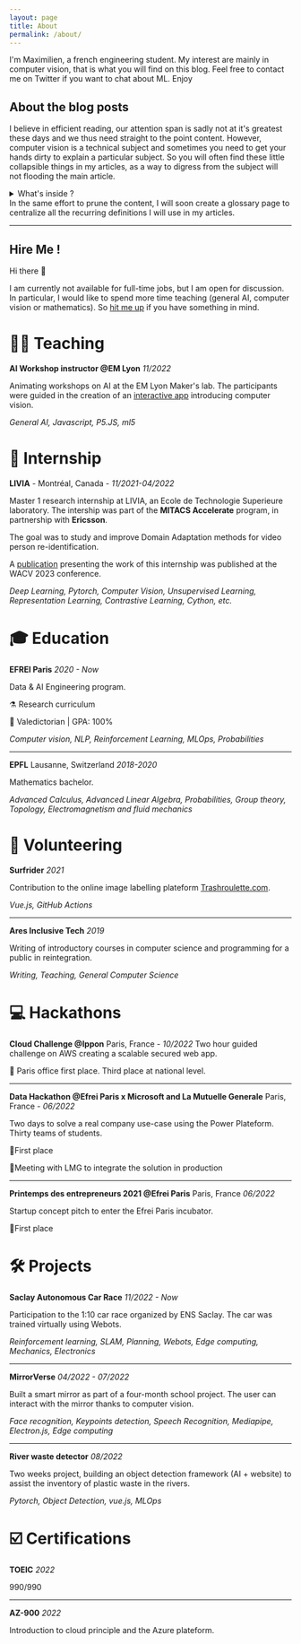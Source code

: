 ```yaml
---
layout: page
title: About
permalink: /about/
---
```


I'm Maximilien, a french engineering student. My interest are mainly in computer vision, that is what you will find on this blog.
Feel free to contact me on Twitter if you want to chat about ML.
Enjoy

## About the blog posts

I believe in efficient reading, our attention span is sadly not at it's greatest these days and we thus need straight to the point content. However, computer vision is a technical subject and sometimes you need to get your hands dirty to explain a particular subject. So you will often find these little collapsible things in my articles, as a way to digress from the subject will not flooding the main article.

<details>
  <summary> What's inside ?</summary>
$$e^{i\pi}+1=0$$
</details>
In the same effort to prune the content, I will soon create a glossary page to centralize all the recurring definitions I will use in my articles.
  
  
  
----

  
## Hire Me !


Hi there 👋

 I am currently not available for full-time jobs, but I am open for discussion. In particular, I would like to spend more time teaching (general AI, computer vision or mathematics). So [hit me up](https://www.linkedin.com/in/maximilien-dufau) if you have something in mind.

# 👨‍🏫 **Teaching**
**AI Workshop instructor @EM Lyon** *11/2022*

Animating workshops on AI at the EM Lyon Maker's lab. The participants were guided in the creation of an [interactive app](https://editor.p5js.org/Maxew/sketches/y5JLdjh_g) introducing computer vision.

*General AI, Javascript, P5.JS, ml5*


# 👔 **Internship**

**LIVIA** - Montréal, Canada - *11/2021-04/2022*

Master 1 research internship at LIVIA, an Ecole de Technologie Superieure laboratory. The intership was part of the **MITACS Accelerate** program, in partnership with **Ericsson**.

The goal was to study and improve Domain Adaptation methods for video person re-identification.

A [publication](https://arxiv.org/abs/2211.03626) presenting the work of this internship was published at the WACV 2023 conference.

*Deep Learning, Pytorch, Computer Vision, Unsupervised Learning, Representation Learning, Contrastive Learning, Cython, etc.*

# 🎓 **Education**
**EFREI Paris** *2020 - Now*

Data & AI Engineering program. 

⚗  Research curriculum 

🥇 Valedictorian | GPA: 100%

*Computer vision, NLP, Reinforcement Learning, MLOps, Probabilities*

----

**EPFL** Lausanne, Switzerland *2018-2020*

Mathematics bachelor.

*Advanced Calculus, Advanced Linear Algebra, Probabilities, Group theory, Topology, Electromagnetism and fluid mechanics*

# 🦾 **Volunteering**

**Surfrider** *2021*

Contribution to the online image labelling plateform [Trashroulette.com](https://www.trashroulette.com/).

*Vue.js, GitHub Actions*

---

**Ares Inclusive Tech** *2019*

Writing of introductory courses in computer science and programming for a public in reintegration.

*Writing, Teaching, General Computer Science*



# 💻 **Hackathons**

**Cloud Challenge @Ippon** Paris, France - *10/2022*
Two hour guided challenge on AWS creating a scalable secured web app.

🥇 Paris office first place. Third place at national level.

----

**Data Hackathon @Efrei Paris x Microsoft and La Mutuelle Generale** Paris, France - *06/2022*

Two days to solve a real company use-case using the Power Plateform. Thirty teams of students.

🥇First place

🤝Meeting with LMG to integrate the solution in production

---

**Printemps des entrepreneurs 2021 @Efrei Paris** Paris, France *06/2022*

Startup concept pitch to enter the Efrei Paris incubator.

🥇First place


# 🛠️ **Projects**
**Saclay Autonomous Car Race** *11/2022 - Now*

Participation to the 1:10 car race organized by ENS Saclay. The car was trained virtually using Webots.

*Reinforcement learning, SLAM, Planning, Webots, Edge computing, Mechanics, Electronics*

----

**MirrorVerse** *04/2022 - 07/2022*

Built a smart mirror as part of a four-month school project. The user can interact with the mirror thanks to computer vision.

*Face recognition, Keypoints detection, Speech Recognition, Mediapipe, Electron.js, Edge computing*

----

**River waste detector** *08/2022*

Two weeks project, building an object detection framework (AI + website) to assist the inventory of plastic waste in the rivers.

*Pytorch, Object Detection, vue.js, MLOps*


# ☑️ **Certifications**
**TOEIC** *2022*

990/990

----
**AZ-900** *2022*

Introduction to cloud principle and the Azure plateform.

